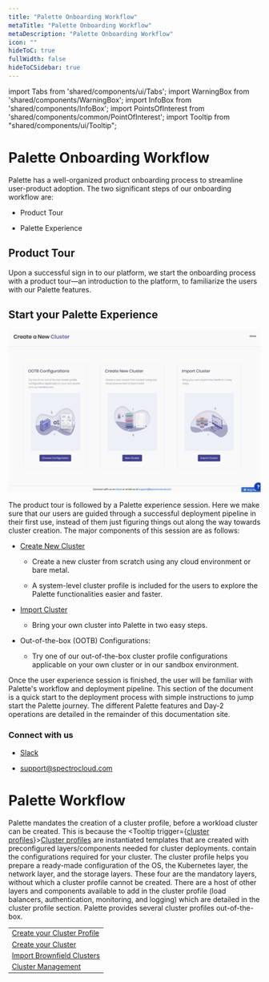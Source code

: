 ```yaml
---
title: "Palette Onboarding Workflow"
metaTitle: "Palette Onboarding Workflow"
metaDescription: "Palette Onboarding Workflow"
icon: ""
hideToC: true
fullWidth: false
hideToCSidebar: true
---
```


import Tabs from 'shared/components/ui/Tabs';
import WarningBox from 'shared/components/WarningBox';
import InfoBox from 'shared/components/InfoBox';
import PointsOfInterest from 'shared/components/common/PointOfInterest';
import Tooltip from "shared/components/ui/Tooltip";



# Palette Onboarding Workflow

Palette has a well-organized product onboarding process to streamline user-product adoption. The two significant steps of our onboarding workflow are:

* Product Tour

* Palette Experience

## Product Tour
Upon a successful sign in to our platform, we start the onboarding process with a product tour—an introduction to the platform, to familiarize the users with our Palette features.


## Start your Palette Experience 

![user-experience.png](user-experience.png)


The product tour is followed by a Palette experience session.  Here we make sure that our users are guided through a successful deployment pipeline in their first use, instead of them just figuring things out along the way towards cluster creation.  The major components of this session are as follows:

* [Create New Cluster](/clusters/new-clusters#newclusters)

  * Create a new cluster from scratch using any cloud environment or bare metal.

  * A system-level cluster profile is included for the users to explore the Palette functionalities easier and faster. 

* [Import Cluster](/clusters/brownfield-clusters#overview)
  * Bring your own cluster into Palette in two easy steps.

* Out-of-the-box (OOTB) Configurations:
  * Try one of our out-of-the-box cluster profile configurations applicable on your own cluster or in our sandbox environment.

<InfoBox>
Once the user experience session is finished, the user will be familiar with Palette's workflow and deployment pipeline. This section of the document is a quick start to the deployment process with simple instructions to jump start the Palette journey. The different Palette features and Day-2 operations are detailed in the remainder of this documentation site.
</InfoBox>


### Connect with us
* [Slack](https://spectrocloudcommunity.slack.com/join/shared_invite/zt-g8gfzrhf-cKavsGD_myOh30K24pImLA#/shared-invite/email)

* support@spectrocloud.com


# Palette Workflow

Palette mandates the creation of a cluster profile, before a workload cluster can be created. This is because the <Tooltip trigger={<u>cluster profiles</u>}><a href="/cluster-profiles">Cluster profiles</a> are instantiated
templates that are created with preconfigured layers/components needed for cluster deployments.</Tooltip> contain
the configurations required for your cluster. The cluster profile helps you prepare a ready-made configuration of the
OS, the Kubernetes layer, the network layer, and the storage layers. These four are the mandatory layers, without
which a cluster profile cannot be created. There are a host of other layers and components available to add in the
cluster profile (load balancers, authentication, monitoring, and logging) which are detailed in the cluster
profile section. Palette provides several cluster profiles out-of-the-box.

| |
|--|
|[Create your Cluster Profile](/cluster-profiles/task-define-profile/#creatingclusterprofiles)|
|[Create your Cluster](/clusters/new-clusters/#creatingclusters)|
|[Import Brownfield Clusters](/clusters/brownfield-clusters/#overview)|
|[Cluster Management](/clusters/cluster-management/#managecl)|
